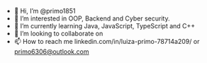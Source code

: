 - 👋 Hi, I’m @primo1851
- 👀 I’m interested in OOP, Backend and Cyber security.
- 🌱 I’m currently learning Java, JavaScript, TypeScript and C++
- 💞️ I’m looking to collaborate on 
- 📫 How to reach me linkedin.com/in/luiza-primo-78714a209/ or primo6306@outlook.com

<!---
primo1851/primo1851 is a ✨ special ✨ repository because its `README.md` (this file) appears on your GitHub profile.
You can click the Preview link to take a look at your changes.
--->

